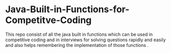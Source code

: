 # Java-Built-in-Functions-for-Competitve-Coding
This repo consist of all the java built in functions which can be used in competitive coding and in interviews for solving questions rapidly and easily and also helps remembering the implementation of those functions .
